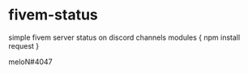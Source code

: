 # fivem-status
simple fivem server status on discord channels
modules { npm install request }

meloN#4047
